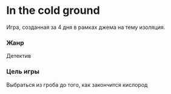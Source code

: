 # In the cold ground

Игра, созданная за 4 дня в рамках джема на тему изоляция.
### Жанр
Детектив
### Цель игры
Выбраться из гроба до того, как закончится кислород
